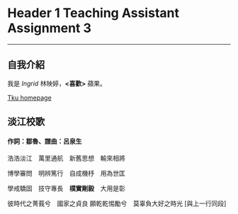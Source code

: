 # Header 1 Teaching Assistant Assignment 3
___
## 自我介紹 
我是 *Ingrid*  林映婷，**<喜歡>** 蘋果。

[Tku homepage](http://www.tku.edu.tw/)

## 淡江校歌 
#### 作詞：鄒魯、譜曲：呂泉生 
浩浩淡江　萬里通航　新舊思想　輸來相將

博學審問　明辨篤行　自成機杼　用為世匡

學戒驕固　技守專長　**樸實剛毅**　大用是彰

彼時代之菁莪兮　國家之貞良
願乾乾惕勵兮　莫辜負大好之時光 [與上一行同段]

